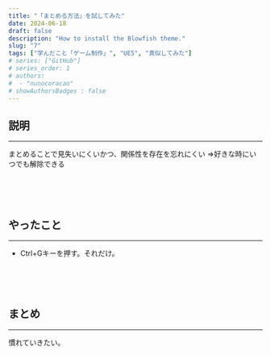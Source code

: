 ```yaml
---
title: "「まとめる方法」を試してみた"
date: 2024-06-18
draft: false
description: "How to install the Blowfish theme."
slug: "7"
tags: ["学んだこと「ゲーム制作」", "UE5", "真似してみた"]
# series: ["GitHub"]
# series_order: 1
# authors:
#  - "nunocoracao"
# showAuthorsBadges : false 
---
```



## 説明
___


まとめることで見失いにくいかつ、関係性を存在を忘れにくい
⇒好きな時にいつでも解除できる 




<br><br><br>
## やったこと
___


- Ctrl+Gキーを押す。それだけ。





<br><br><br>
## まとめ
___


慣れていきたい。




